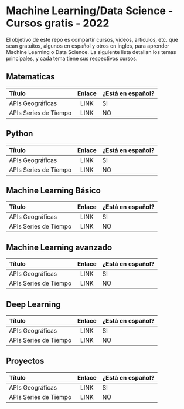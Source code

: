 ﻿# Machine Learning/Data Science - Cursos gratis - 2022
El objetivo de este repo es compartir cursos, videos, articulos, etc. que sean gratuitos, algunos en español y otros en ingles, para aprender Machine Learning o Data Science.
La siguiente lista detallan los temas principales, y cada tema tiene sus respectivos cursos.


## Matematicas
| Título        | Enlace         | ¿Está en español?
|:--------------------|:--------------------:|:--------------------
| APIs Geográficas | LINK | SI |
| APIs Series de Tiempo | LINK | NO |


## Python
| Título        | Enlace         | ¿Está en español?
|:--------------------|:--------------------:|:--------------------
| APIs Geográficas | LINK | SI |
| APIs Series de Tiempo | LINK | NO |


## Machine Learning Básico
| Título        | Enlace         | ¿Está en español?
|:--------------------|:--------------------:|:--------------------
| APIs Geográficas | LINK | SI |
| APIs Series de Tiempo | LINK | NO |


## Machine Learning avanzado
| Título        | Enlace         | ¿Está en español?
|:--------------------|:--------------------:|:--------------------
| APIs Geográficas | LINK | SI |
| APIs Series de Tiempo | LINK | NO |


## Deep Learning
| Título        | Enlace         | ¿Está en español?
|:--------------------|:--------------------:|:--------------------
| APIs Geográficas | LINK | SI |
| APIs Series de Tiempo | LINK | NO |


## Proyectos
| Título        | Enlace         | ¿Está en español?
|:--------------------|:--------------------:|:--------------------
| APIs Geográficas | LINK | SI |
| APIs Series de Tiempo | LINK | NO |
